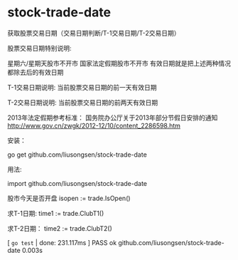 stock-trade-date
================

获取股票交易日期（交易日期判断/T-1交易日期/T-2交易日期）

股票交易日期特别说明:

星期六/星期天股市不开市
国家法定假期股市不开市
有效日期就是把上述两种情况都除去后的有效日期


T-1交易日期说明:
当前股票交易日期的前一天有效日期

T-2交易日期说明:
当前股票交易日期的前两天有效日期

2013年法定假期参考标准：
国务院办公厅关于2013年部分节假日安排的通知
http://www.gov.cn/zwgk/2012-12/10/content_2286598.htm

安装：

go get github.com/liusongsen/stock-trade-date


用法:

import github.com/liusongsen/stock-trade-date

股市今天是否开盘
isopen := trade.IsOpen()

求T-1日期:
time1 := trade.ClubT1()

求T-2日期：
time2 := trade.ClubT2()



[ `go test` | done: 231.117ms ]
	PASS
	ok  	github.com/liusongsen/stock-trade-date	0.003s

